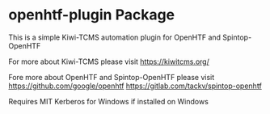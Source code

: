 # openhtf-plugin Package

This is a simple Kiwi-TCMS automation plugin for OpenHTF and Spintop-OpenHTF

For more about Kiwi-TCMS please visit
https://kiwitcms.org/

Fore more about OpenHTF and Spintop-OpenHTF please visit
https://github.com/google/openhtf
https://gitlab.com/tackv/spintop-openhtf



Requires MIT Kerberos for Windows if installed on Windows